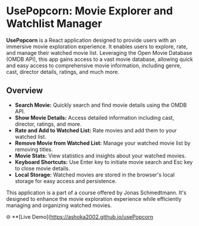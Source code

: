 
# UsePopcorn: Movie Explorer and Watchlist Manager

**UsePopcorn** is a React application designed to provide users with an immersive movie exploration experience. It enables users to explore, rate, and manage their watched movie list. Leveraging the Open Movie Database (OMDB API), this app gains access to a vast movie database, allowing quick and easy access to comprehensive movie information, including genre, cast, director details, ratings, and much more.

## Overview

- **Search Movie:** Quickly search and find movie details using the OMDB API.
- **Show Movie Details:** Access detailed information including cast, director, ratings, and more.
- **Rate and Add to Watched List:** Rate movies and add them to your watched list.
- **Remove Movie from Watched List:** Manage your watched movie list by removing titles.
- **Movie Stats:** View statistics and insights about your watched movies.
- **Keyboard Shortcuts:** Use Enter key to initiate movie search and Esc key to close movie details.
- **Local Storage:** Watched movies are stored in the browser's local storage for easy access and persistence.

This application is a part of a course offered by Jonas Schmedtmann. It's designed to enhance the movie exploration experience while efficiently managing and organizing watched movies.

🌐 **[Live Demo](https://ashoka2002.github.io/usePopcorn

